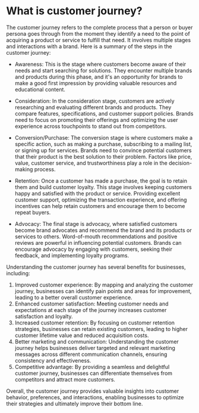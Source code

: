 # What is customer journey?


The customer journey refers to the complete process that a person or buyer persona goes through from the moment they
identify a need to the point of acquiring a product or service to fulfill that need. It involves multiple stages and
interactions with a brand. Here is a summary of the steps in the customer journey:

* Awareness: This is the stage where customers become aware of their needs and start searching for solutions. They
  encounter multiple brands and products during this phase, and it's an opportunity for brands to make a good first
  impression by providing valuable resources and educational content.

* Consideration: In the consideration stage, customers are actively researching and evaluating different brands and
  products. They compare features, specifications, and customer support policies. Brands need to focus on promoting
  their offerings and optimizing the user experience across touchpoints to stand out from competitors.

* Conversion/Purchase: The conversion stage is where customers make a specific action, such as making a purchase,
  subscribing to a mailing list, or signing up for services. Brands need to convince potential customers that their
  product is the best solution to their problem. Factors like price, value, customer service, and trustworthiness play a
  role in the decision-making process.

* Retention: Once a customer has made a purchase, the goal is to retain them and build customer loyalty. This stage
  involves keeping customers happy and satisfied with the product or service. Providing excellent customer support,
  optimizing the transaction experience, and offering incentives can help retain customers and encourage them to become
  repeat buyers.

* Advocacy: The final stage is advocacy, where satisfied customers become brand advocates and recommend the brand and
  its products or services to others. Word-of-mouth recommendations and positive reviews are powerful in influencing
  potential customers. Brands can encourage advocacy by engaging with customers, seeking their feedback, and
  implementing loyalty programs.

Understanding the customer journey has several benefits for businesses, including:

1. Improved customer experience: By mapping and analyzing the customer journey, businesses can identify pain points and
   areas for improvement, leading to a better overall customer experience.
2. Enhanced customer satisfaction: Meeting customer needs and expectations at each stage of the journey increases
   customer satisfaction and loyalty.
3. Increased customer retention: By focusing on customer retention strategies, businesses can retain existing customers,
   leading to higher customer lifetime value and reduced acquisition costs.
4. Better marketing and communication: Understanding the customer journey helps businesses deliver targeted and relevant
   marketing messages across different communication channels, ensuring consistency and effectiveness.
5. Competitive advantage: By providing a seamless and delightful customer journey, businesses can differentiate
   themselves from competitors and attract more customers.

Overall, the customer journey provides valuable insights into customer behavior, preferences, and interactions, enabling
businesses to optimize their strategies and ultimately improve their bottom line.
